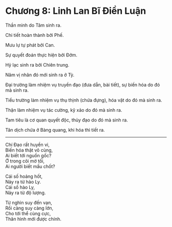 # Chương 8: Linh Lan Bĩ Điền Luận

Thần minh do Tâm sinh ra.

Chi tiết hoàn thành bởi Phế.

Mưu lự tự phát bởi Can.

Sự quyết đoán thực hiện bởi Đởm.

Hỷ lạc sinh ra bởi Chiên trung.

Năm vị nhân đó mới sinh ra ở Tỳ.

Đại trường làm nhiệm vụ truyền đạo (đưa dẫn, bài tiết), sự biến hóa do đó mà sinh
ra.

Tiểu trường làm nhiệm vụ thụ thịnh (chứa đựng), hóa vật do đó mà sinh ra.

Thận làm nhiệm vụ tác cường, kỹ xảo do đó mà sinh ra.

Tam tiêu là cơ quan quyết độc, thủy đạo do đó mà sinh ra.

Tân dịch chứa ở Bàng quang, khi hóa thì tiết ra.

***

Chí Đạo rất huyền vi,  
Biến hóa thật vô cùng,  
Ai biết tới nguồn gốc?  
Ở trong cõi mờ tối,  
Ai người biết mấu chốt?

Cái số hoảng hốt,  
Nảy ra từ hào Ly.  
Cái số hào Ly,  
Nảy ra từ độ lượng.

Từ nghìn suy đến vạn,  
Rồi càng suy càng lớn,  
Cho tới thể cùng cực,  
Thân hình mới được chính.

